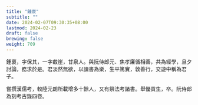 ```yaml
---
title: "鍾褱"
subtitle: ""
date: 2024-02-07T09:30:35+08:00
lastmod: 2024-02-23
draft: false
brewing: false
weight: 709
---
```



鍾褱，字保其，一字菣崖，甘泉人。與阮侍郎元、焦孝廉循相善，共為經學，旦夕討論，務求於是。君淡然無欲，以讀書為樂，生平篤實，敦善行，交遊中稱為君子。

嘗撰漢儒考，較陸元朗所載增多十餘人，又有祭法考諸書。舉優貢生，卒。阮侍郎為刻考古錄四卷。